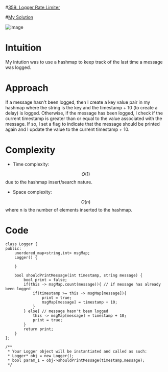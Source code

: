 #[359. Logger Rate Limiter](https://leetcode.com/problems/logger-rate-limiter/description/)

#[My Solution](https://leetcode.com/problems/logger-rate-limiter/solutions/3052191/c-solution/)

![image](https://user-images.githubusercontent.com/76566137/212501800-3b1b25a2-065c-473e-a5dd-f2f737224412.png)

# Intuition
<!-- Describe your first thoughts on how to solve this problem. -->
My intution was to use a hashmap to keep track of the last time a message was logged.
# Approach
<!-- Describe your approach to solving the problem. -->
If a message hasn't been logged, then I create a key value pair in my hashmap where the string is the key and the timestamp + 10 (to create a delay) is logged. Otherwise, if the message has been logged, I check if the current timestamp is greater than or equal to the value associated with the message. If so, I set a flag to indicate that the message should be printed again and I update the value to the current timestamp + 10.
# Complexity
- Time complexity:
<!-- Add your time complexity here, e.g. $$O(n)$$ -->
$$O(1)$$ due to the hashmap insert/search nature.

- Space complexity:
<!-- Add your space complexity here, e.g. $$O(n)$$ -->
$$O(n)$$ where n is the number of elements inserted to the hashmap.

# Code
```
class Logger {
public:
    unordered_map<string,int> msgMap;
    Logger() {

    }
    
    bool shouldPrintMessage(int timestamp, string message) {
        bool print = false;
        if(this -> msgMap.count(message)){ // if message has already been logged
            if(timestamp >= this -> msgMap[message]){
                print = true;
                msgMap[message] = timestamp + 10;
            }
        } else{ // message hasn't been logged
            this -> msgMap[message] = timestamp + 10;
            print = true;
        }
        return print;
    }
};

/**
 * Your Logger object will be instantiated and called as such:
 * Logger* obj = new Logger();
 * bool param_1 = obj->shouldPrintMessage(timestamp,message);
 */
```
